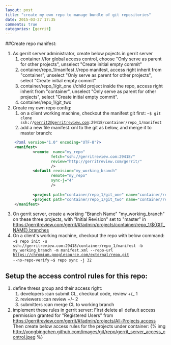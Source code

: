 ```yaml
---
layout: post
title: "create my own repo to manage bundle of git repositories"
date: 2015-03-27 17:35
comments: true
categories: [gerrit]
---
```

##Create repo manifest:

1. As gerrit server administrator, create below pojects in gerrit server
    1. container //for global access control, choose "Only serve as parent for other projects", unselect "Create initial empty commit"
    2. container/repo_1/manifest //repo manifest, access right inherit from "container", unselect "Only serve as parent for other projects", select "Create initial empty commit"
    3. container/repo_1/git_one //child project inside the repo, access right inherit from "container", unselect "Only serve as parent for other projects", select "Create initial empty commit".
    4. container/repo_1/git_two 
2. Create my own repo config:
    1. on a client working machine, checkout the manifest git first: <code>~$ git clone ssh://gerrit2@gerritreview.com:29418/container/repo_1/manifest</code>
    2. add a new file manifest.xml to the git as below, and merge it to master branch:
```xml
	<?xml version="1.0" encoding="UTF-8"?>
	<manifest>
	        <remote  name="my_repo"
	                fetch="ssh://gerritreview.com:29418/"
	                review="http://gerritreview.com/gerrit/"
	                />
	        <default revision="my_working_branch"
	                remote="my_repo"
	                sync-j="4"
	                />
	
	        <project path="container/repo_1/git_one" name="container/repo_1/git_one" />
	        <project path="container/repo_1/git_two" name="container/repo_1/git_two" />
	</manifest>
```
3. On gerrit server, create a working "Branch Name" "my_working_branch" on these three projects, with "Initial Revision" set to "master" in https://gerritreview.com/gerrit/#/admin/projects/container/repo_1/${GIT_NAME},branches
4. On a client's working machine, checkout the repo with below command:
<code>~$ repo init -u ssh://gerritreview.com:29418/container/repo_1/manifest -b my_working_branch -m manifest.xml --repo-url https://chromium.googlesource.com/external/repo.git --no-repo-verify</code>
<code>~$ repo sync -j 32</code>

## Setup the access control rules for this repo:

1. define thress group and their access right:
    1. developers  :can submit CL, checkout code, review +/_ 1
    2. reviewers   :can review +/- 2
    3. submitters  :can merge CL to working branch
2. implement these rules in gerrit server:
First delete all default access permission granted for "Registered Users" from https://gerritreview.com/gerrit/#/admin/projects/All-Projects,access
Then create below access rules for the projects under container: {% img http://yongbingchen.github.com/images/git/repo/gerrit_server_access_control.jpeg  %}

